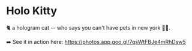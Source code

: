 # Holo Kitty

🐈 a hologram cat -- who says you can't have pets in new york 🤷‍♀️.

➡️ See it in action here: https://photos.app.goo.gl/7qsWtFBJe4mRhDsw5

